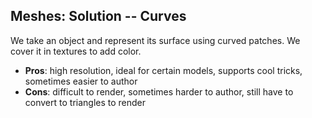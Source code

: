 ## Meshes: Solution -- Curves

We take an object and represent its surface using curved patches. We cover it in textures to add color.

* **Pros**: high resolution, ideal for certain models, supports cool tricks, sometimes easier to author
* **Cons**: difficult to render, sometimes harder to author, still have to convert to triangles to render